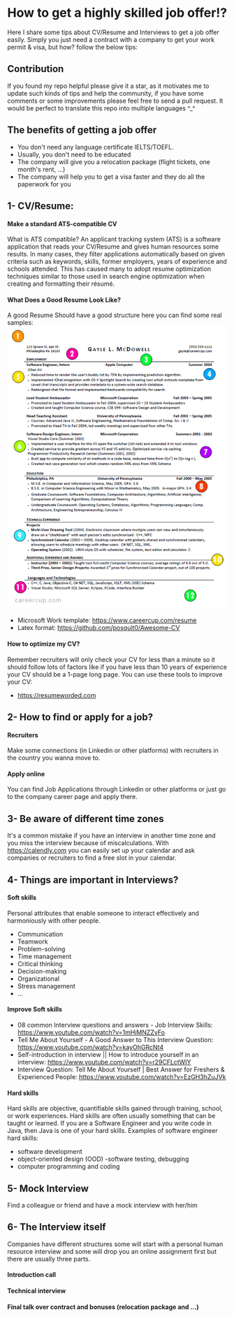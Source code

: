 # How to get a highly skilled job offer!?
Here I share some tips about CV/Resume and Interviews to get a job offer easily. Simply you just need a contract with a company to get your work permit & visa, but how? follow the below tips: 

## Contribution
If you found my repo helpful please give it a star, as it motivates me to update such kinds of tips and help the community, if you have some comments or some improvements please feel free to send a pull request. It would be perfect to translate this repo into multiple languages ^_^

## The benefits of getting a job offer
- You don't need any language certificate IELTS/TOEFL.
- Usually, you don't need to be educated
- The company will give you a relocation package (flight tickets, one month's rent, ...)
- The company will help you to get a visa faster and they do all the paperwork for you
## 1- CV/Resume:
#### Make a standard ATS-compatible CV
What is ATS compatible? An applicant tracking system (ATS) is a software application that reads your CV/Resume and gives human resources some results. In many cases, they filter applications automatically based on given criteria such as keywords, skills, former employers, years of experience and schools attended. This has caused many to adopt resume optimization techniques similar to those used in search engine optimization when creating and formatting their résumé.

#### What Does a Good Resume Look Like?
A good Resume Should have a good structure here you can find some real samples:
![CV structure](resume_careercup_markedup.gif)
- Microsoft Work template: https://www.careercup.com/resume
- Latex format: https://github.com/posquit0/Awesome-CV

#### How to optimize my CV?
Remember recruiters will only check your CV for less than a minute so it should follow lots of factors like if you have less than 10 years of experience your CV should be a 1-page long page. You can use these tools to improve your CV:
- https://resumeworded.com

## 2- How to find or apply for a job?
#### Recruiters
Make some connections (in Linkedin or other platforms) with recruiters in the country you wanna move to.
#### Apply online
You can find Job Applications through Linkedin or other platforms or just go to the company career page and apply there.

## 3- Be aware of different time zones
It's a common mistake if you have an interview in another time zone and you miss the interview because of miscalculations. With https://calendly.com you can easily set up your calendar and ask companies or recruiters to find a free slot in your calendar.

## 4- Things are important in Interviews?
#### Soft skills
Personal attributes that enable someone to interact effectively and harmoniously with other people.
- Communication
- Teamwork
- Problem-solving
- Time management
- Critical thinking
- Decision-making
- Organizational
- Stress management
- ...

#### Improve Soft skills
-  08 common Interview questions and answers - Job Interview Skills: https://www.youtube.com/watch?v=1mHjMNZZvFo
-  Tell Me About Yourself - A Good Answer to This Interview Question: https://www.youtube.com/watch?v=kayOhGRcNt4
- Self-introduction in interview || How to introduce yourself in an interview: https://www.youtube.com/watch?v=r29CFLctWIY
-  Interview Question: Tell Me About Yourself | Best Answer for Freshers & Experienced People: https://www.youtube.com/watch?v=EzGH3hZuJVk
#### Hard skills
Hard skills are objective, quantifiable skills gained through training, school, or work experiences. Hard skills are often usually something that can be taught or learned. If you are a Software Engineer and you write code in Java, then Java is one of your hard skills. Examples of software engineer hard skills:
- software development
- object-oriented design (OOD)
-software testing, debugging
- computer programming and coding

## 5- Mock Interview
Find a colleague or friend and have a mock interview with her/him
## 6- The Interview itself
Companies have different structures some will start with a personal human resource interview and some will drop you an online assignment first but there are usually three parts.
#### Introduction call
#### Technical interview
#### Final talk over contract and bonuses (relocation package and ...)
